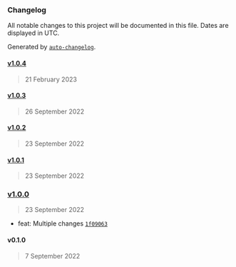 ### Changelog

All notable changes to this project will be documented in this file. Dates are displayed in UTC.

Generated by [`auto-changelog`](https://github.com/CookPete/auto-changelog).

#### [v1.0.4](https://github.com/iliubinskii/types-fix/compare/v1.0.3...v1.0.4)

> 21 February 2023

#### [v1.0.3](https://github.com/iliubinskii/types-fix/compare/v1.0.2...v1.0.3)

> 26 September 2022

#### [v1.0.2](https://github.com/iliubinskii/types-fix/compare/v1.0.1...v1.0.2)

> 23 September 2022

#### [v1.0.1](https://github.com/iliubinskii/types-fix/compare/v1.0.0...v1.0.1)

> 23 September 2022

### [v1.0.0](https://github.com/iliubinskii/types-fix/compare/v0.1.0...v1.0.0)

> 23 September 2022

- feat: Multiple changes [`1f09063`](https://github.com/iliubinskii/types-fix/commit/1f090638acaac872ccc4ca0814ef59b9f8f78efb)

#### v0.1.0

> 7 September 2022
